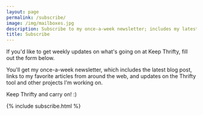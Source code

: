 ```yaml
---
layout: page
permalink: /subscribe/
image: /img/mailboxes.jpg
description: Subscribe to my once-a-week newsletter; includes my latest blog post, links to my favorite articles, and updates on projects I'm working on.
title: Subscribe
---
```


If you'd like to get weekly updates on what's going on at Keep Thrifty, fill out the form below.

You'll get my once-a-week newsletter, which includes the latest blog post, links to my favorite articles from around the web, and updates on the Thrifty tool and other projects I'm working on.

Keep Thrifty and carry on! :)

{% include subscribe.html %}
